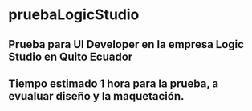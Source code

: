 # pruebaLogicStudio

## Prueba para UI Developer en la empresa Logic Studio en Quito Ecuador

## Tiempo estimado 1 hora para la prueba, a evualuar diseño y la maquetación.
